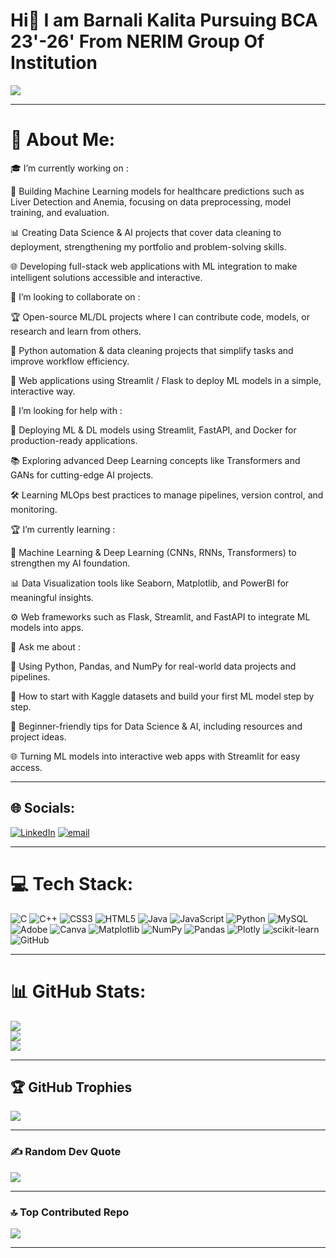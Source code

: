 # Hi👋 I am Barnali Kalita Pursuing BCA 23'-26' From NERIM Group Of Institution

![](https://komarev.com/ghpvc/?username=your-github-barnali13&color=40E0D0)

---

# 💫 About Me:

🎓 I’m currently working on :

  🧠 Building Machine Learning models for healthcare predictions such as Liver Detection and Anemia, focusing on data preprocessing, model training, and evaluation.

  📊 Creating Data Science & AI projects that cover data cleaning to deployment, strengthening my portfolio and problem-solving skills.

  🌐 Developing full-stack web applications with ML integration to make intelligent solutions accessible and interactive.

🤝 I’m looking to collaborate on :

  🏆 Open-source ML/DL projects where I can contribute code, models, or research and learn from others.

  🐍 Python automation & data cleaning projects that simplify tasks and improve workflow efficiency.

  🌟 Web applications using Streamlit / Flask to deploy ML models in a simple, interactive way.

🙌 I’m looking for help with :

  🚀 Deploying ML & DL models using Streamlit, FastAPI, and Docker for production-ready applications.

 📚 Exploring advanced Deep Learning concepts like Transformers and GANs for cutting-edge AI projects.

  🛠 Learning MLOps best practices to manage pipelines, version control, and monitoring.

🏆 I’m currently learning :

  🧠 Machine Learning & Deep Learning (CNNs, RNNs, Transformers) to strengthen my AI foundation.

  📊 Data Visualization tools like Seaborn, Matplotlib, and PowerBI for meaningful insights.

  ⚙️ Web frameworks such as Flask, Streamlit, and FastAPI to integrate ML models into apps.

💬 Ask me about :

  🐍 Using Python, Pandas, and NumPy for real-world data projects and pipelines.

  🎯 How to start with Kaggle datasets and build your first ML model step by step.

  🔰 Beginner-friendly tips for Data Science & AI, including resources and project ideas.

  🌐 Turning ML models into interactive web apps with Streamlit for easy access.

---

## 🌐 Socials:
[![LinkedIn](https://img.shields.io/badge/LinkedIn-%230077B5.svg?logo=linkedin&logoColor=white)](https://linkedin.com/in/https://www.linkedin.com/in/barnali-kalita-28300725b/) [![email](https://img.shields.io/badge/Email-D14836?logo=gmail&logoColor=white)](mailto:kalitabarnali57@gmail.com) 

---

# 💻 Tech Stack:
![C](https://img.shields.io/badge/c-%2300599C.svg?style=for-the-badge&logo=c&logoColor=white) ![C++](https://img.shields.io/badge/c++-%2300599C.svg?style=for-the-badge&logo=c%2B%2B&logoColor=white) ![CSS3](https://img.shields.io/badge/css3-%231572B6.svg?style=for-the-badge&logo=css3&logoColor=white) ![HTML5](https://img.shields.io/badge/html5-%23E34F26.svg?style=for-the-badge&logo=html5&logoColor=white) ![Java](https://img.shields.io/badge/java-%23ED8B00.svg?style=for-the-badge&logo=openjdk&logoColor=white) ![JavaScript](https://img.shields.io/badge/javascript-%23323330.svg?style=for-the-badge&logo=javascript&logoColor=%23F7DF1E) ![Python](https://img.shields.io/badge/python-3670A0?style=for-the-badge&logo=python&logoColor=ffdd54) ![MySQL](https://img.shields.io/badge/mysql-4479A1.svg?style=for-the-badge&logo=mysql&logoColor=white) ![Adobe](https://img.shields.io/badge/adobe-%23FF0000.svg?style=for-the-badge&logo=adobe&logoColor=white) ![Canva](https://img.shields.io/badge/Canva-%2300C4CC.svg?style=for-the-badge&logo=Canva&logoColor=white) ![Matplotlib](https://img.shields.io/badge/Matplotlib-%23ffffff.svg?style=for-the-badge&logo=Matplotlib&logoColor=black) ![NumPy](https://img.shields.io/badge/numpy-%23013243.svg?style=for-the-badge&logo=numpy&logoColor=white) ![Pandas](https://img.shields.io/badge/pandas-%23150458.svg?style=for-the-badge&logo=pandas&logoColor=white) ![Plotly](https://img.shields.io/badge/Plotly-%233F4F75.svg?style=for-the-badge&logo=plotly&logoColor=white) ![scikit-learn](https://img.shields.io/badge/scikit--learn-%23F7931E.svg?style=for-the-badge&logo=scikit-learn&logoColor=white) ![GitHub](https://img.shields.io/badge/github-%23121011.svg?style=for-the-badge&logo=github&logoColor=white)

---

# 📊 GitHub Stats:
![](https://github-readme-stats.vercel.app/api?username=barnali13&theme=blue-green&hide_border=false&include_all_commits=true&count_private=true)<br/>
![](https://nirzak-streak-stats.vercel.app/?user=barnali13&theme=blue-green&hide_border=false)<br/>
![](https://github-readme-stats.vercel.app/api/top-langs/?username=barnali13&theme=blue-green&hide_border=false&include_all_commits=true&count_private=true&layout=compact)

---

## 🏆 GitHub Trophies
![](https://github-profile-trophy.vercel.app/?username=barnali13&theme=radical&no-frame=false&no-bg=false&margin-w=4)

---

### ✍️ Random Dev Quote
![](https://quotes-github-readme.vercel.app/api?type=horizontal&theme=radical)

---

### 🔝 Top Contributed Repo
![](https://github-contributor-stats.vercel.app/api?username=barnali13&limit=5&theme=blue-green&combine_all_yearly_contributions=true)

---

